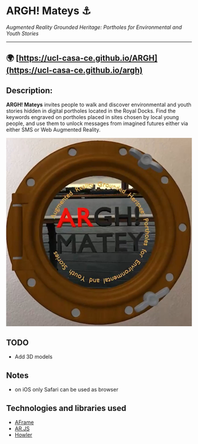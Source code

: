 # ARGH! Mateys :anchor:

*Augmented Reality Grounded Heritage: Portholes for Environmental and Youth Stories*

---
:earth_africa: [https://ucl-casa-ce.github.io/ARGH](https://ucl-casa-ce.github.io/argh)
---

## Description:

__ARGH! Mateys__ invites people to walk and discover environmental and youth stories hidden in digital portholes located in the Royal Docks. Find the keywords engraved on portholes placed in sites chosen by local young people, and use them to unlock messages from imagined futures either via either SMS or Web Augmented Reality.

![ARGH! porthole](porthole.jpg)

## TODO
- Add 3D models

## Notes
- on iOS only Safari can be used as browser 

## Technologies and libraries used

- [AFrame](https://aframe.io/)
- [AR.JS](https://github.com/AR-js-org/AR.js/)
- [Howler](https://howlerjs.com/)

